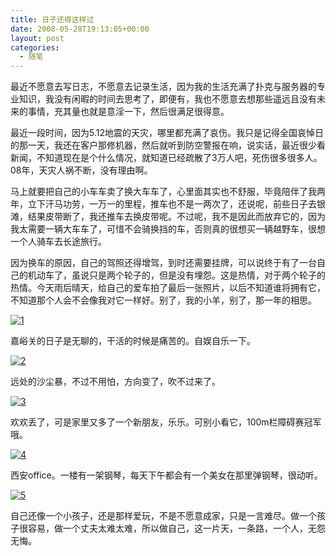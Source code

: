 ```yaml
---
title: 日子还得这样过
date: 2008-05-28T19:13:05+00:00
layout: post
categories:
  - 随笔
---
```

最近不愿意去写日志，不愿意去记录生活，因为我的生活充满了扑克与服务器的专业知识，我没有闲暇的时间去思考了，即便有，我也不愿意去想那些遥远且没有未来的事情，充其量也就是意淫一下，然后很满足很得意。

最近一段时间，因为5.12地震的天灾，哪里都充满了哀伤。我只是记得全国哀悼日的那一天，我还在客户那修机器，然后就听到防空警报在响，说实话，最近很少看新闻，不知道现在是个什么情况，就知道已经疏散了3万人吧，死伤很多很多人。08年，天灾人祸不断，没有理由啊。

马上就要把自己的小车车卖了换大车车了，心里面其实也不舒服，毕竟陪伴了我两年，立下汗马功劳，一万一的里程，推车也不是一两次了，还说呢，前些日子去银滩，结果皮带断了，我还推车去换皮带呢。不过呢，我不是因此而放弃它的，因为我太需要一辆大车车了，可惜不会骑换挡的车，否则真的很想买一辆越野车，很想一个人骑车去长途旅行。

因为换车的原因，自己的驾照还得增驾，到时还需要挂牌，可以说终于有了一台自己的机动车了，虽说只是两个轮子的，但是没有埋怨。这是热情，对于两个轮子的热情。今天雨后晴天，给自己的爱车拍了最后一张照片，以后不知道谁将拥有它，不知道那个人会不会像我对它一样好。别了，我的小羊，别了，那一年的相思。
<!--more-->
[![1](http://hiphotos.baidu.com/stanley159/pic/item/5deb4ab175d568400823026b.jpg?w=720)](http://hiphotos.baidu.com/stanley159/pic/item/5deb4ab175d568400823026b.jpg)

嘉峪关的日子是无聊的，干活的时候是痛苦的。自娱自乐一下。

[![2](http://hiphotos.baidu.com/stanley159/pic/item/b02f7751d2d0a70c377abe76.jpg?w=720)](http://hiphotos.baidu.com/stanley159/pic/item/b02f7751d2d0a70c377abe76.jpg)

远处的沙尘暴，不过不用怕，方向变了，吹不过来了。

[![3](http://hiphotos.baidu.com/stanley159/pic/item/361e015c90f27257faf2c077.jpg?w=720)](http://hiphotos.baidu.com/stanley159/pic/item/361e015c90f27257faf2c077.jpg)

欢欢丢了，可是家里又多了一个新朋友，乐乐。可别小看它，100m栏障碍赛冠军哦。

[![4](http://hiphotos.baidu.com/stanley159/pic/item/9027777e4c4b442c0dd7da70.jpg?w=720)](http://hiphotos.baidu.com/stanley159/pic/item/9027777e4c4b442c0dd7da70.jpg)

西安office。一楼有一架钢琴，每天下午都会有一个美女在那里弹钢琴，很动听。

[![5](http:///hiphotos.baidu.com/stanley159/pic/item/f437568fee2129ee503d9272.jpg?w=720)](http:///hiphotos.baidu.com/stanley159/pic/item/f437568fee2129ee503d9272.jpg)

自己还像一个小孩子，还是那样爱玩，不是不愿意成家，只是一言难尽。做一个孩子很容易，做一个丈夫太难太难，所以做自己，这一片天，一条路，一个人，无怨无悔。